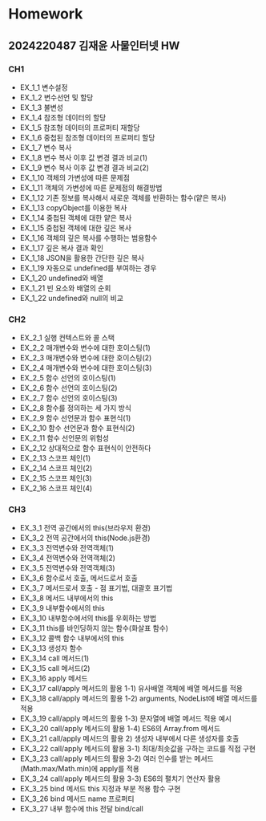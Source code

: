 # Homework 
## 2024220487 김재윤 사물인터넷 HW
### CH1
+ EX_1_1 변수설정 
+ EX_1_2 변수선언 및 할당 
+ EX_1_3 불변성
+ EX_1_4 참조형 데이터의 할당
+ EX_1_5 참조형 데이터의 프로퍼티 재할당
+ EX_1_6 중첩된 참조형 데이터의 프로퍼티 할당  
+ EX_1_7 변수 복사  
+ EX_1_8 변수 복사 이후 값 변경 결과 비교(1)  
+ EX_1_9 변수 복사 이후 값 변경 결과 비교(2)  
+ EX_1_10 객체의 가변성에 따른 문제점  
+ EX_1_11 객체의 가변성에 따른 문제점의 해결방법  
+ EX_1_12 기존 정보를 복사해서 새로운 객체를 반환하는 함수(얕은 복사) 
+ EX_1_13 copyObject를 이용한 복사  
+ EX_1_14 중첩된 객체에 대한 얕은 복사  
+ EX_1_15 중첩된 객체에 대한 깊은 복사
+ EX_1_16 객체의 깊은 복사를 수행하는 범용함수  
+ EX_1_17 깊은 복사 결과 확인
+ EX_1_18 JSON을 활용한 간단한 깊은 복사  
+ EX_1_19 자동으로 undefined를 부여하는 경우  
+ EX_1_20 undefined와 배열
+ EX_1_21 빈 요소와 배열의 순회
+ EX_1_22 undefined와 null의 비교


### CH2
+ EX_2_1 실행 컨텍스트와 콜 스택
+ EX_2_2 매개변수와 변수에 대한 호이스팅(1)  
+ EX_2_3 매개변수와 변수에 대한 호이스팅(2)
+ EX_2_4 매개변수와 변수에 대한 호이스팅(3)
+ EX_2_5 함수 선언의 호이스팅(1)  
+ EX_2_6 함수 선언의 호이스팅(2)  
+ EX_2_7 함수 선언의 호이스팅(3)  
+ EX_2_8 함수를 정의하는 세 가지 방식  
+ EX_2_9 함수 선언문과 함수 표현식(1)  
+ EX_2_10 함수 선언문과 함수 표현식(2)
+ EX_2_11 함수 선언문의 위험성 
+ EX_2_12 상대적으로 함수 표현식이 안전하다
+ EX_2_13 스코프 체인(1)  
+ EX_2_14 스코프 체인(2) 
+ EX_2_15 스코프 체인(3) 
+ EX_2_16 스코프 체인(4)


### CH3
+ EX_3_1 전역 공간에서의 this(브라우저 환경)  
+ EX_3_2 전역 공간에서의 this(Node.js환경)  
+ EX_3_3 전역변수와 전역객체(1)
+ EX_3_4 전역변수와 전역객체(2)  
+ EX_3_5 전역변수와 전역객체(3) 
+ EX_3_6 함수로서 호출, 메서드로서 호출
+ EX_3_7 메서드로서 호출 - 점 표기법, 대괄호 표기법 
+ EX_3_8 메서드 내부에서의 this
+ EX_3_9 내부함수에서의 this  
+ EX_3_10 내부함수에서의 this를 우회하는 방법  
+ EX_3_11 this를 바인딩하지 않는 함수(화살표 함수)
+ EX_3_12 콜백 함수 내부에서의 this
+ EX_3_13 생성자 함수
+ EX_3_14 call 메서드(1)  
+ EX_3_15 call 메서드(2) 
+ EX_3_16 apply 메서드
+ EX_3_17 call/apply 메서드의 활용 1-1) 유사배열 객체에 배열 메서드를 적용
+ EX_3_18 call/apply 메서드의 활용 1-2) arguments, NodeList에 배열 메서드를 적용
+ EX_3_19 call/apply 메서드의 활용 1-3) 문자열에 배열 메서드 적용 예시
+ EX_3_20 call/apply 메서드의 활용 1-4) ES6의 Array.from 메서드 
+ EX_3_21 call/apply 메서드의 활용 2) 생성자 내부에서 다른 생성자를 호출 
+ EX_3_22 call/apply 메서드의 활용 3-1) 최대/최솟값을 구하는 코드를 직접 구현
+ EX_3_23 call/apply 메서드의 활용 3-2) 여러 인수를 받는 메서드(Math.max/Math.min)에 apply를 적용
+ EX_3_24 call/apply 메서드의 활용 3-3) ES6의 펼치기 연산자 활용
+ EX_3_25 bind 메서드 this 지정과 부분 적용 함수 구현
+ EX_3_26 bind 메서드 name 프로퍼티 
+ EX_3_27 내부 함수에 this 전달 bind/call
